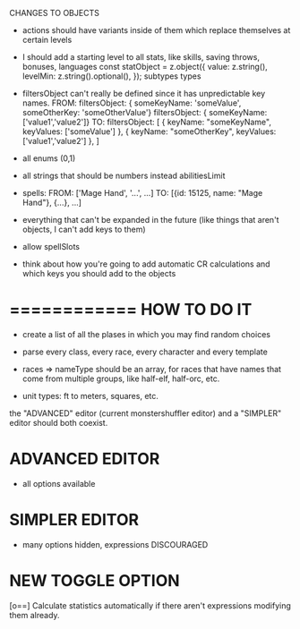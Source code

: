 CHANGES TO OBJECTS

- actions should have variants inside of them which replace themselves at certain levels


- I should add a starting level to all stats, like skills, saving throws, bonuses, languages
const statObject = z.object({
  value: z.string(),
  levelMin: z.string().optional(),
});
subtypes
types


- filtersObject can't really be defined since it has unpredictable key names.
FROM:
filtersObject: { someKeyName: 'someValue', someOtherKey: 'someOtherValue'}
filtersObject: { someKeyName: ['value1','value2']}
TO:
filtersObject: [
	{ keyName: "someKeyName", keyValues: ['someValue'] },
	{ keyName: "someOtherKey", keyValues: ['value1','value2'] },
]


- all enums (0,1)


- all strings that should be numbers instead
abilitiesLimit

- spells:
FROM:
['Mage Hand', '...', ...]
TO:
[{id: 15125, name: "Mage Hand"}, {...}, ...]


- everything that can't be expanded in the future (like things that aren't objects, I can't add keys to them)


- allow spellSlots


- think about how you're going to add automatic CR calculations and which keys you should add to the objects





============
HOW TO DO IT
============
- create a list of all the plases in which you may find random choices
- parse every class, every race, every character and every template


- races => nameType should be an array, for races that have names that come from multiple groups, like half-elf, half-orc, etc.


- unit types: ft to meters, squares, etc.



the "ADVANCED" editor (current monstershuffler editor) and a "SIMPLER" editor should both coexist. 


ADVANCED EDITOR
===============
- all options available


SIMPLER EDITOR
==============
- many options hidden, expressions DISCOURAGED


NEW TOGGLE OPTION
=================
[o==] Calculate statistics automatically if there aren't expressions modifying them already.
